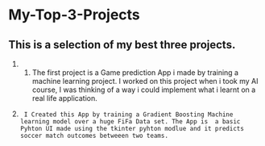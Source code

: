 # My-Top-3-Projects
## This is a selection of my best three projects.
1.   1. The first project is a Game prediction App i made by training a machine learning project. I worked on this project when i took my AI course, I was thinking of a way i could implement what i learnt on a real life application.
2.      I Created this App by training a Gradient Boosting Machine learning model over a huge FiFa Data set. The App is  a basic Pyhton UI made using the tkinter pyhton modlue and it predicts soccer match outcomes betweeen two teams. 
